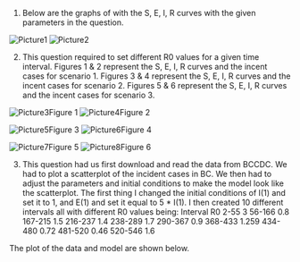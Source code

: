 1)	Below are the graphs of with the S, E, I, R curves with the given parameters in the question.  

![Picture1](https://github.com/japnoop/MACM316_final_assignment/assets/74793032/548b7f02-d518-41d2-b1ce-7281fdbace79)
![Picture2](https://github.com/japnoop/MACM316_final_assignment/assets/74793032/ceab5d5b-46d2-459b-931d-a3c734e0036b)


2)	This question required to set different R0 values for a given time interval. Figures 1 & 2 represent the S, E, I, R curves and the incent cases for scenario 1. Figures 3 & 4 represent the S, E, I, R curves and the incent cases for scenario 2. Figures 5 & 6 represent the S, E, I, R curves and the incent cases for scenario 3.

![Picture3](https://github.com/japnoop/MACM316_final_assignment/assets/74793032/b9852e3d-70e9-462d-a53b-9303a836c2a9)Figure 1 
![Picture4](https://github.com/japnoop/MACM316_final_assignment/assets/74793032/64ba7310-3146-4bbf-9fc3-be69925b3d8d)Figure 2
  
![Picture5](https://github.com/japnoop/MACM316_final_assignment/assets/74793032/a7c340a6-54d5-45b4-9983-84c75e0f5666)Figure 3	![Picture6](https://github.com/japnoop/MACM316_final_assignment/assets/74793032/42f6289b-2ae2-4808-86b5-fa648120b519)Figure 4
  
![Picture7](https://github.com/japnoop/MACM316_final_assignment/assets/74793032/352ab8fd-ae9c-49eb-9594-60bab0f9b93b)Figure 5
![Picture8](https://github.com/japnoop/MACM316_final_assignment/assets/74793032/251cd3fa-5ed5-408b-82f4-69baf0e6209e)Figure 6



3)	This question had us first download and read the data from BCCDC. We had to plot a scatterplot of the incident cases in BC. We then had to adjust the parameters and initial conditions to make the model look like the scatterplot. The first thing I changed the initial conditions of I(1) and set it to 1, and E(1) and set it equal to 5 * I(1). I then created 10 different intervals all with different R0 values being:
Interval	R0
2-55	3
56-166	0.8
167-215	1.5
216-237	1.4
238-289	1.7
290-367	0.9
368-433	1.259
434-480	0.72
481-520	0.46
520-546	1.6

The plot of the data and model are shown below. 
 
